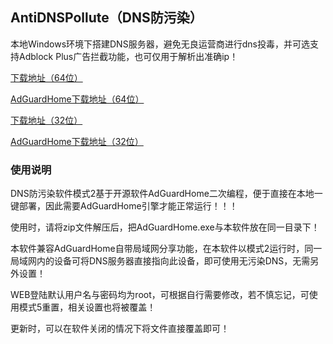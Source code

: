 ## AntiDNSPollute（DNS防污染）

本地Windows环境下搭建DNS服务器，避免无良运营商进行dns投毒，并可选支持Adblock Plus广告拦截功能，也可仅用于解析出准确ip！

[下载地址（64位）](https://lanzous.com/icmaukj)

[AdGuardHome下载地址（64位）](https://static.adguard.com/adguardhome/release/AdGuardHome_Windows_amd64.zip)

[下载地址（32位）](https://lanzous.com/icmaunc)

[AdGuardHome下载地址（32位）](https://static.adguard.com/adguardhome/release/AdGuardHome_Windows_386.zip)

### 使用说明
DNS防污染软件模式2基于开源软件AdGuardHome二次编程，便于直接在本地一键部署，因此需要AdGuardHome引擎才能正常运行！！！

使用时，请将zip文件解压后，把AdGuardHome.exe与本软件放在同一目录下！

本软件兼容AdGuardHome自带局域网分享功能，在本软件以模式2运行时，同一局域网内的设备可将DNS服务器直接指向此设备，即可使用无污染DNS，无需另外设置！

WEB登陆默认用户名与密码均为root，可根据自行需要修改，若不慎忘记，可使用模式5重置，相关设置也将被覆盖！

更新时，可以在软件关闭的情况下将文件直接覆盖即可！
